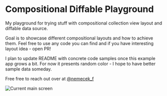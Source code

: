 # Compositional Diffable Playground

My playground for trying stuff with compositional collection view layout and diffable data source.

Goal is to showcase different compositional layouts and how to achieve them. Feel free to use any code you can find and if you have interesting layout idea - open PR!

I plan to update README with concrete code samples once this example app grows a bit. For now it presents random color - I hope to have better sample data someday.

Free free to reach out over at [@nemecek_f](https://twitter.com/nemecek_f)

![Current main screen](https://nemecek.be/media/images/compositionalDiffableMainScreen.gif)